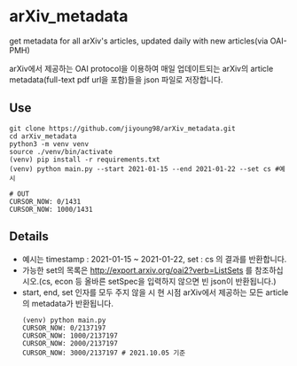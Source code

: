 # arXiv_metadata
get metadata for all arXiv's articles, updated daily with new articles(via OAI-PMH)

arXiv에서 제공하는 OAI protocol을 이용하여 매일 업데이트되는 arXiv의 article metadata(full-text pdf url을 포함)들을 json 파일로 저장합니다.

## Use

```
git clone https://github.com/jiyoung98/arXiv_metadata.git
cd arXiv_metadata
python3 -m venv venv
source ./venv/bin/activate
(venv) pip install -r requirements.txt
(venv) python main.py --start 2021-01-15 --end 2021-01-22 --set cs #예시
```

```
# OUT        
CURSOR_NOW: 0/1431
CURSOR_NOW: 1000/1431
```

## Details
* 예시는 timestamp : 2021-01-15 ~ 2021-01-22, set : cs 의 결과를 반환합니다.
* 가능한 set의 목록은 http://export.arxiv.org/oai2?verb=ListSets 를 참조하십시오.(cs, econ 등 올바른 setSpec을 입력하지 않으면 빈 json이 반환됩니다.)
* start, end, set 인자를 모두 주지 않을 시 현 시점 arXiv에서 제공하는 모든 article의 metadata가 반환됩니다.
  ```
  (venv) python main.py  
  CURSOR_NOW: 0/2137197
  CURSOR_NOW: 1000/2137197
  CURSOR_NOW: 2000/2137197
  CURSOR_NOW: 3000/2137197 # 2021.10.05 기준
  ```



